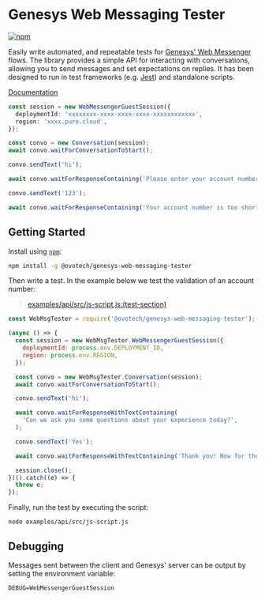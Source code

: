 # Genesys Web Messaging Tester

[![npm](https://img.shields.io/npm/v/@ovotech/genesys-web-messaging-tester)](https://www.npmjs.com/package/@ovotech/genesys-web-messaging-tester)

Easily write automated, and repeatable tests
for [Genesys' Web Messenger](https://help.mypurecloud.com/articles/web-messaging-overview/)
flows. The library provides a simple API for interacting with conversations, allowing you to send messages and set
expectations on replies. It has been designed to run in test frameworks
(e.g. [Jest](https://jestjs.io/)) and standalone scripts.

[Documentation](https://github.com/ovotech/genesys-web-messaging-tester/tree/main/docs/api/README.md)

```typescript
const session = new WebMessengerGuestSession({
  deploymentId: 'xxxxxxxx-xxxx-xxxx-xxxx-xxxxxxxxxxxx',
  region: 'xxxx.pure.cloud',
});

const convo = new Conversation(session);
await convo.waitForConversationToStart();

convo.sendText('hi');

await convo.waitForResponseContaining('Please enter your account number');

convo.sendText('123');

await convo.waitForResponseContaining('Your account number is too short. It is the 6 digit number on your bills');
```

## Getting Started

Install using [`npm`](https://www.npmjs.com/package/@ovotech/genesys-web-messaging-tester):

```bash
npm install -g @ovotech/genesys-web-messaging-tester
```

Then write a test. In the example below we test the validation of an account number:

> [examples/api/src/js-script.js:(test-section)](https://github.com/ovotech/genesys-web-messaging-tester/tree/main/examples/api/src/js-script.js#L3-L29)

```javascript
const WebMsgTester = require('@ovotech/genesys-web-messaging-tester');

(async () => {
  const session = new WebMsgTester.WebMessengerGuestSession({
    deploymentId: process.env.DEPLOYMENT_ID,
    region: process.env.REGION,
  });

  const convo = new WebMsgTester.Conversation(session);
  await convo.waitForConversationToStart();

  convo.sendText('hi');

  await convo.waitForResponseWithTextContaining(
    'Can we ask you some questions about your experience today?',
  );

  convo.sendText('Yes');

  await convo.waitForResponseWithTextContaining('Thank you! Now for the next question...');

  session.close();
})().catch((e) => {
  throw e;
});
```

Finally, run the test by executing the script:

```shell
node examples/api/src/js-script.js
```

## Debugging

Messages sent between the client and Genesys' server can be output by setting the environment variable:

```shell
DEBUG=WebMessengerGuestSession
```
